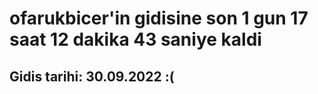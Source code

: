 # ofarukbicer'in gidisine son 1 gun 17 saat 12 dakika 43 saniye kaldi

## Gidis tarihi: 30.09.2022 :(